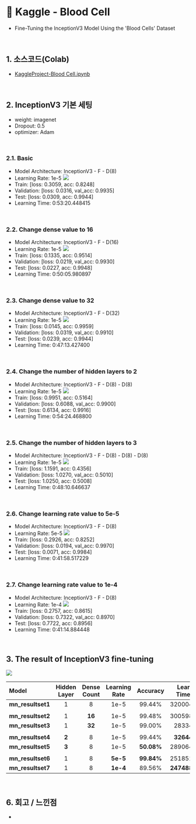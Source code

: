 # :pushpin: Kaggle - Blood Cell
- Fine-Tuning the InceptionV3 Model Using the 'Blood Cells' Dataset

</br>

## 1. 소스코드(Colab)
- [KaggleProject-Blood Cell.ipynb](https://colab.research.google.com/drive/18BXx_fb77k9KbYsv_bVidVf9FhbqK2KA#scrollTo=f2XiUpwDXhNq)

</br>

## 2. InceptionV3 기본 세팅
- weight: imagenet
- Dropout: 0.5
- optimizer: Adam

</br>

### 2.1. Basic
- Model Architecture: InceptionV3 - F - D(8)
- Learning Rate: 1e-5
![](./Graph/1.png)
- Train: [loss: 0.3059, acc: 0.8248]
- Validation: [loss: 0.0316, val_acc: 0.9935]
- Test: [loss: 0.0309, acc: 0.9944]
- Learning Time: 0:53:20.448415


</br>

### 2.2. Change dense value to 16
- Model Architecture: InceptionV3 - F - D(16)
- Learning Rate: 1e-5
![](./Graph/2.png)
- Train: [loss: 0.1335, acc: 0.9514]
- Validation: [loss: 0.0219, val_acc: 0.9930]
- Test: [loss: 0.0227, acc: 0.9948]
- Learning Time: 0:50:05.980897

</br>

### 2.3. Change dense value to 32
- Model Architecture: InceptionV3 - F - D(32)
- Learning Rate: 1e-5
![](./Graph/3.png)
- Train: [loss: 0.0145, acc: 0.9959]
- Validation: [loss: 0.0319, val_acc: 0.9910]
- Test: [loss: 0.0239, acc: 0.9944]
- Learning Time: 0:47:13.427400

</br>

### 2.4. Change the number of hidden layers to 2
- Model Architecture: InceptionV3 - F - D(8) - D(8)
- Learning Rate: 1e-5
![](./Graph/4.png)
- Train: [loss: 0.9951, acc: 0.5164]
- Validation: [loss: 0.6088, val_acc: 0.9900]
- Test: [loss: 0.6134, acc: 0.9916]
- Learning Time: 0:54:24.468800

</br>

### 2.5. Change the number of hidden layers to 3
- Model Architecture: InceptionV3 - F - D(8) - D(8) - D(8)
- Learning Rate: 1e-5
![](./Graph/5.png)
- Train: [loss: 1.1591, acc: 0.4356]
- Validation: [loss: 1.0270, val_acc: 0.5010]
- Test: [loss: 1.0250, acc: 0.5008]
- Learning Time: 0:48:10.646637

</br>

### 2.6. Change learning rate value to 5e-5
- Model Architecture: InceptionV3 - F - D(8)
- Learning Rate: 5e-5
![](./graph/6.png)
- Train: [loss: 0.2926, acc: 0.8252]
- Validation: [loss: 0.0194, val_acc: 0.9970]
- Test: [loss: 0.0071, acc: 0.9984]
- Learning Time: 0:41:58.517229

</br>

### 2.7. Change learning rate value to 1e-4
- Model Architecture: InceptionV3 - F - D(8)
- Learning Rate: 1e-4
![](./Graph/7.png)
- Train: [loss: 0.2757, acc: 0.8615]
- Validation: [loss: 0.7322, val_acc: 0.8970]
- Test: [loss: 0.7722, acc: 0.8956]
- Learning Time: 0:41:14.884448

</br>

## 3. The result of InceptionV3 fine-tuning

![](./Graph/result.png)

| Model | Hidden Layer | Dense Count | Learning Rate | Accuracy | Learning Time(ms) | 
| :-- | :-: | :-: | :-: | :-: | :-: |
| **mn_resultset1** | 1 | 8 | 1e-5 | 99.44% | 3200044.415 |
|  |  |  |  |  |  |
| **mn_resultset2** | 1 | **16** | 1e-5 | 99.48% | 3005980.897 |
| **mn_resultset3** | 1 | **32** | 1e-5 | 99.00% | 2833427.4 |
|  |  |  |  |  |  |
| **mn_resultset4** | **2** | 8 | 1e-5 | 99.44% | **3264468.8** |
| **mn_resultset5** | **3** | 8 | 1e-5 | **50.08%** | 2890646.637 |
|  |  |  |  |  |  |
| **mn_resultset6** | 1 | 8 | **5e-5** | **99.84%** | 2518517.229 |
| **mn_resultset7** | 1 | 8 | **1e-4** | 89.56% | **2474884.448** |

</br>

## 6. 회고 / 느낀점
-

</br>
